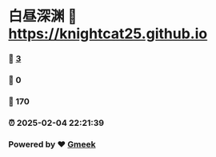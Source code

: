 # 白昼深渊 :link: https://knightcat25.github.io 
### :page_facing_up: [3](https://knightcat25.github.io/tag.html) 
### :speech_balloon: 0 
### :hibiscus: 170 
### :alarm_clock: 2025-02-04 22:21:39 
### Powered by :heart: [Gmeek](https://github.com/Meekdai/Gmeek)
